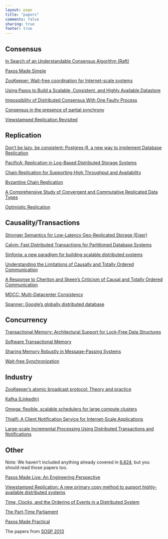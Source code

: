 ```yaml
---
layout: page
title: "papers"
comments: false
sharing: true
footer: true
---
```


Consensus
---------

[In Search of an Understandable Consensus Algorithm (Raft)](https://ramcloud.stanford.edu/wiki/download/attachments/11370504/raft.pdf)

[Paxos Made Simple](http://research.microsoft.com/en-us/um/people/lamport/pubs/paxos-simple.pdf)

[ZooKeeper: Wait-free coordination for Internet-scale systems](http://static.usenix.org/event/usenix10/tech/full_papers/Hunt.pdf)

[Using Paxos to Build a Scalable, Consistent, and Highly Available Datastore](http://goo.gl/N5fPj)

[Impossibility of Distributed Consensus With One Faulty Process ](http://macs.citadel.edu/rudolphg/csci604/ImpossibilityofConsensus.pdf)

[Consensus in the presence of partial synchrony](http://doi.acm.org/10.1145/42282.42283)

[Viewstamped Replication Revisited](http://pmg.csail.mit.edu/papers/vr-revisited.pdf)

Replication
-----------

[Don’t be lazy, be consistent:  Postgres-R, a new way to implement Database Replication](http://pdf.aminer.org/000/642/954/don_t_be_lazy_be_consistent_postgres_r_a_new.pdf)

[PacificA: Replication in Log-Based Distributed Storage Systems](http://research.microsoft.com/apps/mobile/Publication.aspx?id=66814)

[Chain Replication for Supporting High Throughput and Availability](http://db2.usenix.org/events/osdi04/tech/full_papers/renesse/renesse.pdf)

[Byzantine Chain Replication](http://www.cs.cornell.edu/home/rvr/newpapers/opodis2012.pdf)

[A Comprehensive Study of Convergent and Commutative Replicated Data Types](http://hal.upmc.fr/docs/00/55/55/88/PDF/techreport.pdf)

[Optimistic Replication](http://www.ysaito.com/survey.pdf)

Causality/Transactions
----------------------

[Stronger Semantics for Low-Latency Geo-Replicated Storage (Eiger)](http://www.cs.cmu.edu/~dga/papers/eiger-nsdi2013.pdf)

[Calvin:  Fast Distributed Transactions for Partitioned Database Systems](http://cs-www.cs.yale.edu/homes/dna/papers/calvin-sigmod12.pdf)

[Sinfonia: a new paradigm for building scalable distributed systems](http://www.cs.princeton.edu/courses/archive/fall08/cos597B/papers/sinfonia.pdf)

[Understanding the Limitations of Causally and Totally Ordered Communication](http://cs3.ist.unomaha.edu/~stanw/papers/93-catocs.pdf)

[A Response to Cheriton and Skeen’s Criticism of Causal and Totally Ordered Communication](http://www.csie.fju.edu.tw/~yeh/research/papers/os-reading-list/birman93response-to-cheriton.pdf)

[MDCC: Multi-Datacenter Consistency](https://amplab.cs.berkeley.edu/wp-content/uploads/2013/03/mdcc-eurosys13.pdf)

[Spanner: Google’s globally distributed database](https://www.usenix.org/system/files/conference/osdi12/osdi12-final-16.pdf)

Concurrency
-----------

[Transactional Memory: Architectural Support for Lock-Free Data Structures](http://dl.acm.org/citation.cfm?id=165164)

[Software Transactional Memory](http://www.springerlink.com/content/f0m4j542v48avwtt)

[Sharing Memory Robustly in Message-Passing Systems](http://dl.acm.org/citation.cfm?id=200869)

[Wait-free Synchronization](http://doi.acm.org/10.1145/114005.102808)

Industry
--------

[ZooKeeper’s atomic broadcast protocol: Theory and practice ](http://www.tcs.hut.fi/Studies/T-79.5001/reports/2012-deSouzaMedeiros.pdf)

[Kafka (LinkedIn)](http://research.microsoft.com/en-us/UM/people/srikanth/netdb11/netdb11papers/netdb11-final12.pdf)

[Omega: ﬂexible, scalable schedulers for large compute clusters](http://eurosys2013.tudos.org/wp-content/uploads/2013/paper/Schwarzkopf.pdf)

[Thialfi: A Client Notification Service for Internet-Scale Applications](http://www.cs.columbia.edu/~lierranli/coms6998-11Fall2012/papers/thia_sosp2011.pdf)

[Large-scale Incremental Processing Using Distributed Transactions and Notifications](http://research.google.com/pubs/pub36726.html)

Other
-----

Note: We haven't included anything already covered in [6.824](http://pdos.csail.mit.edu/6.824/schedule.html), but you should read those papers too.

[Paxos Made Live: An Engineering Perspective](http://ece842.com/S13/readings/chandra2007.pdf)

[Viewstamped Replication:  A new primary copy method to support highly-available distributed systems](http://www.cs.princeton.edu/courses/archive/fall11/cos518/papers/viewstamped.pdf)

[Time, Clocks, and the Ordering of Events in a Distributed System](http://research.microsoft.com/en-us/um/people/lamport/pubs/time-clocks.pdf)

[The Part-Time Parliament](http://research.microsoft.com/en-us/um/people/lamport/pubs/lamport-paxos.pdf)

[Paxos Made Practical](http://www.scs.stanford.edu/~dm/home/papers/paxos.pdf)

The papers from [SOSP 2013](http://sigops.org/sosp/sosp13/program.html)